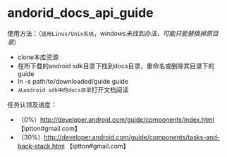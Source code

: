 andorid_docs_api_guide 
======================

使用方法：（`适用Linux/Unix系统`，*windows未找到办法，可能只能替换掉原目录*）

* clone本库资源
* 在所下载的android sdk目录下找到docs目录，重命名或删除其目录下的guide
* ln -s path/to/downloaded/guide guide
* `从android sdk中的docs目录`打开文档阅读


任务认领及进度：

* （0%）http://developer.android.com/guide/components/index.html 【iptton#gmail.com】
* （30%）http://developer.android.com/guide/components/tasks-and-back-stack.html 【iptton#gmail.com】